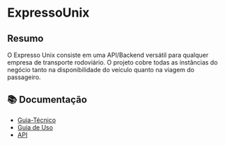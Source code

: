 # ExpressoUnix
## Resumo
O Expresso Unix consiste em uma API/Backend versátil para qualquer empresa de transporte rodoviário. O projeto cobre todas as instâncias do negócio tanto na disponibilidade do veículo quanto na viagem do passageiro.
## 📚 Documentação

- [Guia-Técnico](Documentação/guia-tecnico.md)
- [Guia de Uso](docs/guia_uso.md)
- [API](docs/api.md)

